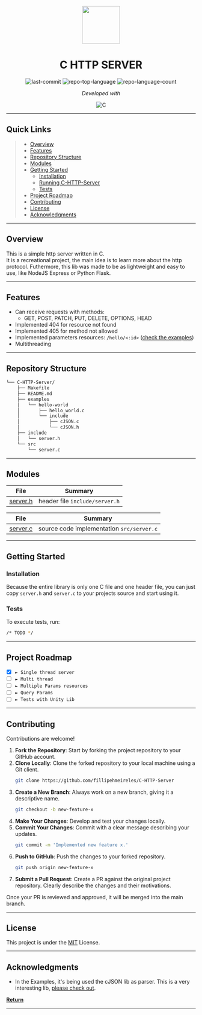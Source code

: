<p align="center">
  <img src="https://cdn-icons-png.flaticon.com/512/6295/6295417.png" width="100" />
</p>
<p align="center">
    <h1 align="center">C HTTP SERVER</h1>
</p>
<p align="center">
	<img src="https://img.shields.io/github/last-commit/fillipehmeireles/C-HTTP-Server?style=flat&logo=git&logoColor=white&color=0080ff" alt="last-commit">
	<img src="https://img.shields.io/github/languages/top/fillipehmeireles/C-HTTP-Server?style=flat&color=0080ff" alt="repo-top-language">
	<img src="https://img.shields.io/github/languages/count/fillipehmeireles/C-HTTP-Server?style=flat&color=0080ff" alt="repo-language-count">
<p>
<p align="center">
		<em>Developed with </em>
</p>
<p align="center">
	<img src="https://img.shields.io/badge/C-A8B9CC.svg?style=flat&logo=C&logoColor=black" alt="C">
</p>
<hr>

##  Quick Links

> - [ Overview](#-overview)
> - [ Features](#-features)
> - [ Repository Structure](#-repository-structure)
> - [ Modules](#-modules)
> - [ Getting Started](#-getting-started)
>   - [ Installation](#-installation)
>   - [ Running C-HTTP-Server](#-running-C-HTTP-Server)
>   - [ Tests](#-tests)
> - [ Project Roadmap](#-project-roadmap)
> - [ Contributing](#-contributing)
> - [ License](#-license)
> - [ Acknowledgments](#-acknowledgments)

---

##  Overview
<p>
This is a simple http server written in C.<br/>
It is a recreational project, the main idea is to learn more about the http protocol.
Futhermore, this lib was made to be as lightweight and easy to use, like NodeJS Express or Python Flask.
</p>

---


##  Features

 - Can receive requests with methods:
    - GET, POST, PATCH, PUT, DELETE, OPTIONS, HEAD
 - Implemented 404 for resource not found
 - Implemented 405 for  method not allowed
 - Implemented parameters resources: `/hello/<:id>` ([check the examples](https://github.com/fillipehmeireles/C-HTTP-Server/tree/master/examples))
 - Multithreading
   
---

##  Repository Structure

```sh
└── C-HTTP-Server/
    ├── Makefile
    ├── README.md
    ├── examples
    │   └── hello-world
    │       ├── hello_world.c
    │       └── include
    │           ├── cJSON.c
    │           └── cJSON.h
    ├── include
    │   └── server.h
    └── src
        └── server.c
```

---

##  Modules



| File                                                                                       | Summary                                      |
| ---                                                                                        | ---                                          |
| [server.h](https://github.com/fillipehmeireles/C-HTTP-Server/blob/master/include/server.h) | header file `include/server.h` |


| File                                                                                   | Summary                                  |
| ---                                                                                    | ---                                      |
| [server.c](https://github.com/fillipehmeireles/C-HTTP-Server/blob/master/src/server.c) | source code implementation `src/server.c` |


---

##  Getting Started

###  Installation
Because the entire library is only one C file and one header file, you can just copy `server.h` and `server.c` to your projects source and start using it.

###  Tests

To execute tests, run:

```sh
/* TODO */
```

---

##  Project Roadmap

- [X] `► Single thread server`
- [ ] `► Multi thread`
- [ ] `► Multiple Params resources`
- [ ] `► Query Params`
- [ ] `► Tests with Unity Lib`

---

##  Contributing

Contributions are welcome! 

1. **Fork the Repository**: Start by forking the project repository to your GitHub account.
2. **Clone Locally**: Clone the forked repository to your local machine using a Git client.
   ```sh
   git clone https://github.com/fillipehmeireles/C-HTTP-Server
   ```
3. **Create a New Branch**: Always work on a new branch, giving it a descriptive name.
   ```sh
   git checkout -b new-feature-x
   ```
4. **Make Your Changes**: Develop and test your changes locally.
5. **Commit Your Changes**: Commit with a clear message describing your updates.
   ```sh
   git commit -m 'Implemented new feature x.'
   ```
6. **Push to GitHub**: Push the changes to your forked repository.
   ```sh
   git push origin new-feature-x
   ```
7. **Submit a Pull Request**: Create a PR against the original project repository. Clearly describe the changes and their motivations.

Once your PR is reviewed and approved, it will be merged into the main branch.

---

##  License

This project is under the [MIT](https://github.com/fillipehmeireles/C-HTTP-Server/blob/master/LICENSE) License.

---

##  Acknowledgments

- In the Examples, it's being used the cJSON lib as parser. This is a very interesting lib, [please check out](https://github.com/DaveGamble/cJSON).

[**Return**](#-quick-links)

---
